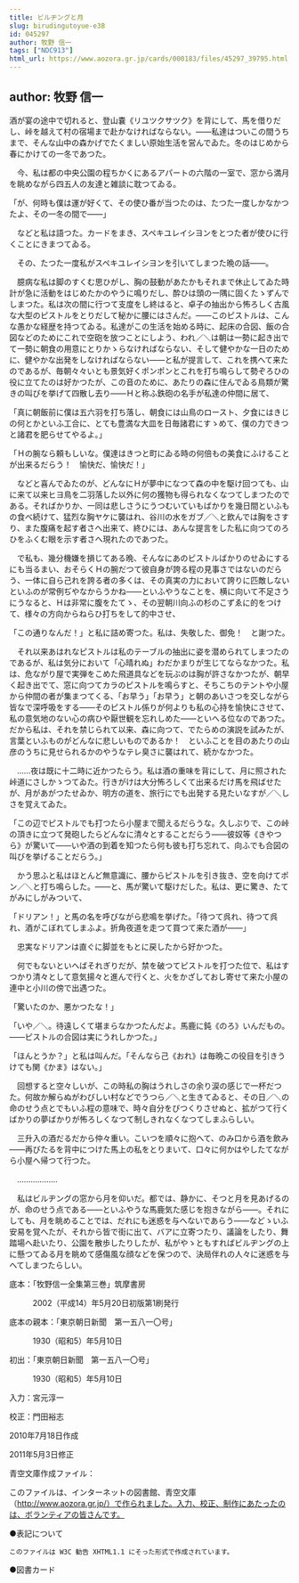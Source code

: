 ```yaml
---
title: ビルヂングと月
slug: birudingutoyue-e38
id: 045297
author: 牧野 信一
tags: ["NDC913"]
html_url: https://www.aozora.gr.jp/cards/000183/files/45297_39795.html
---
```


## author: 牧野 信一

酒が宴の途中で切れると、登山嚢《リユツクサツク》を背にして、馬を借りだし、峠を越えて村の宿場まで赴かなければならない。――私達はついこの間うちまで、そんな山中の森かげでたくましい原始生活を営んでゐた。冬のはじめから春にかけての一冬であつた。

　今、私は都の中央公園の程ちかくにあるアパートの六階の一室で、窓から満月を眺めながら四五人の友達と雑談に耽つてゐる。

「が、何時も僕は運が好くて、その使ひ番が当つたのは、たつた一度しかなかつたよ、その一冬の間で――」

　などと私は語つた。カードをまき、スペキユレイシヨンをとつた者が使ひに行くことにきまつてゐる。

　その、たつた一度私がスペキユレイシヨンを引いてしまつた晩の話――。

　臆病な私は脚のすくむ思ひがし、胸の鼓動があたかもそれまで休止してゐた時計が急に活動をはじめたかのやうに鳴りだし、酔ひは頭の一隅に固くたゝずんでしまつた。私は次の間に行つて支度をし終はると、卓子の抽出から怖ろしく古風な大型のピストルをとりだして秘かに腰にはさんだ。――このピストルは、こんな愚かな経歴を持つてゐる。私達がこの生活を始める時に、起床の合図、飯の合図などのためにこれで空砲を放つことにしよう、われ／＼は朝は一勢に起き出でて一勢に朝食の用意にとりかゝらなければならない、そして健やかな一日のために、健やかな出発をしなければならない――と私が提言して、これを携へて来たのであるが、毎朝々々いとも景気好くポンポンとこれを打ち鳴らして勢ぞろひの役に立てたのは好かつたが、この音のために、あたりの森に住んでゐる鳥類が驚きの叫びを挙げて四散し去り――Ｈと称ふ鉄砲の名手が私達の仲間に居て、

「真に朝飯前に僕は五六羽を打ち落し、朝食には山鳥のロースト、夕食にはきじの何とかといふ工合に、とても豊満な大皿を日毎諸君にすゝめて、僕の力できつと諸君を肥らせてやるよ。」

「Ｈの腕なら頼もしいな。僕達はきつと町にゐる時の何倍もの美食にふけることが出来るだらう！　愉快だ、愉快だ！」

　などと喜んでゐたのが、どんなにＨが夢中になつて森の中を駆け回つても、山に来て以来ヒヨ鳥を二羽落した以外に何の獲物も得られなくなつてしまつたのである。そればかりか、一同は悲しさうにうつむいていもばかりを幾日間といふもの食べ続けて、猛烈な胸ヤケに襲はれ、谷川の水をガブ／＼と飲んでは胸をさすり、また腹痛を起す者さへ出来て、終ひには、あんな提言をした私に向つてのろひをふくむ眼を示す者さへ現れたのであつた。

　で私も、幾分機嫌を損じてある晩、そんなにあのピストルばかりのせゐにするにも当るまい、おそらくＨの腕だつて彼自身が誇る程の見事さではないのだらう、一体に自ら己れを誇る者の多くは、その真実の力において誇りに匹敵しないといふのが常例ぢやなからうかね――といふやうなことを、横に向いて不足さうにうなると、Ｈは非常に腹をたてゝ、その翌朝川向ふの杉のこずゑに的をつけて、様々の方向からねらひ打ちをして的中させ、

「この通りなんだ！」と私に詰め寄つた。私は、失敬した、御免！　と謝つた。

　それ以来あはれなピストルは私のテーブルの抽出に姿を潜められてしまつたのであるが、私は気分において「心晴れぬ」わだかまりが生じてならなかつた。私は、危ながり屋で実弾をこめた飛道具などを玩ぶのは胸が許さなかつたが、朝早く起き出でて、窓に向つてカラのピストルを鳴らすと、そちこちのテントや小屋から仲間の者が集まつてくる、「お早う」「お早う」と朝のあいさつを交しながら皆なで深呼吸をする――そのピストル係りが何よりも私の心持を愉快にさせて、私の意気地のない心の病ひや厭世観を忘れしめた――といへる位なのであつた。だから私は、それを禁じられて以来、森に向つて、でたらめの演説を試みたが、言葉といふものがどんなに悲しいものであるか！　といふことを目のあたりの山彦のうちに見せられるかのやうなテレ臭さに襲はれて、続かなかつた。

　……夜は既に十二時に近かつたらう。私は酒の重味を背にして、月に照された峠道にさしかゝつてゐた。行きがけは大分怖ろしくて出来るだけ馬を飛ばせたが、月があがつたせゐか、明方の道を、旅行にでも出発する見たいなすが／＼しさを覚えてゐた。

「この辺でピストルでも打つたら小屋まで聞えるだらうな。久しぶりで、この峠の頂きに立つて発砲したらどんなに清々とすることだらう――彼奴等《きやつら》が驚いて――いや酒の到着を知つたら何も彼も打ち忘れて、向ふでも合図の叫びを挙げることだらう。」

　かう思ふと私はほとんど無意識に、腰からピストルを引き抜き、空を向けてポン／＼と打ち鳴らした。――と、馬が驚いて駆けだした。私は、更に驚き、たてがみにしがみついて、

「ドリアン！」と馬の名を呼びながら悲鳴を挙げた。「待つて呉れ、待つて呉れ、酒がこぼれてしまふよ。折角夜道を走つて買つて来た酒が――」

　忠実なドリアンは直ぐに脚並をもとに戻したから好かつた。

　何でもないといへばそれぎりだが、禁を破つてピストルを打つた位で、私はすつかり清々として意気揚々と進んで行くと、火をかざしておし寄せて来た小屋の連中と小川の傍で出遇つた。

「驚いたのか、悪かつたな！」

「いや／＼。待遠しくて堪まらなかつたんだよ。馬鹿に鈍《のろ》いんだもの。――ピストルの合図は実にうれしかつた。」

「ほんとうか？」と私は叫んだ。「そんなら己《おれ》は毎晩この役目を引きうけても関《かま》はない。」

　回想すると空々しいが、この時私の胸はうれしさの余り涙の感じで一杯だつた。何故か解らぬがわびしい村などでうつら／＼と生きてゐると、その日／＼の命のせう点とでもいふ程の意味で、時々自分をびつくりさせぬと、拡がつて行くばかりの夢ばかりが怖ろしくなつて制しきれなくなつてしまふらしい。

　三升入の酒だるだから仲々重い。こいつを順々に抱へて、のみ口から酒を飲み――再びたるを背中につけた馬上の私をとりまいて、口々に何かはやしたてながら小屋へ帰つて行つた。

　………………

　私はビルヂングの窓から月を仰いだ。都では、静かに、そつと月を見あげるのが、命のせう点である――といふやうな馬鹿気た感じを抱きながら――。それにしても、月を眺めることでは、だれにも迷惑を与へないであらう――などゝいふ安易を覚へたが、それから皆で街に出て、バアに立寄つたり、議論をしたり、舞踏場へ赴いたり、公園を散歩したりしたが、私がやゝともすればビルヂングの上に懸つてゐる月を眺めて感傷風な顔などを保つので、決局伴れの人々に迷惑を与へてしまつたらしい。













底本：「牧野信一全集第三巻」筑摩書房

　　　2002（平成14）年5月20日初版第1刷発行

底本の親本：「東京朝日新聞　第一五八一〇号」

　　　1930（昭和5）年5月10日

初出：「東京朝日新聞　第一五八一〇号」

　　　1930（昭和5）年5月10日

入力：宮元淳一

校正：門田裕志

2010年7月18日作成

2011年5月3日修正

青空文庫作成ファイル：

このファイルは、インターネットの図書館、青空文庫（http://www.aozora.gr.jp/）で作られました。入力、校正、制作にあたったのは、ボランティアの皆さんです。











●表記について


	このファイルは W3C 勧告 XHTML1.1 にそった形式で作成されています。







●図書カード